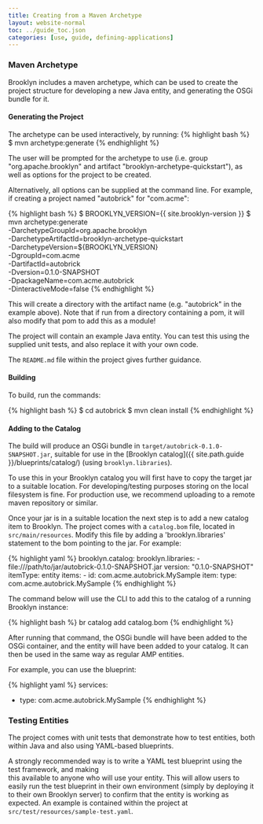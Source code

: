 ```yaml
---
title: Creating from a Maven Archetype
layout: website-normal
toc: ../guide_toc.json
categories: [use, guide, defining-applications]
---
```


### Maven Archetype

Brooklyn includes a maven archetype, which can be used to create the project structure for 
developing a new Java entity, and generating the OSGi bundle for it.


#### Generating the Project

The archetype can be used interactively, by running:
{% highlight bash %}
$ mvn archetype:generate
{% endhighlight %}

The user will be prompted for the archetype to use (i.e. group "org.apache.brooklyn" 
and artifact "brooklyn-archetype-quickstart"), as well as options for the project 
to be created.

Alternatively, all options can be supplied at the command line. For example, 
if creating a project named "autobrick" for "com.acme":

{% highlight bash %}
$ BROOKLYN_VERSION={{ site.brooklyn-version }}
$ mvn archetype:generate \
	-DarchetypeGroupId=org.apache.brooklyn \
	-DarchetypeArtifactId=brooklyn-archetype-quickstart \
	-DarchetypeVersion=${BROOKLYN_VERSION} \
	-DgroupId=com.acme \
	-DartifactId=autobrick \
	-Dversion=0.1.0-SNAPSHOT \
	-DpackageName=com.acme.autobrick \
	-DinteractiveMode=false
{% endhighlight %}

This will create a directory with the artifact name (e.g. "autobrick" in the example above).
Note that if run from a directory containing a pom, it will also modify that pom to add this as 
a module!

The project will contain an example Java entity. You can test this using the supplied unit tests,
and also replace it with your own code.

The `README.md` file within the project gives further guidance.


#### Building

To build, run the commands:

{% highlight bash %}
$ cd autobrick
$ mvn clean install
{% endhighlight %}


#### Adding to the Catalog

The build will produce an OSGi bundle in `target/autobrick-0.1.0-SNAPSHOT.jar`, suitable for 
use in the [Brooklyn catalog]({{ site.path.guide }}/blueprints/catalog/) (using `brooklyn.libraries`).

To use this in your Brooklyn catalog you will first have to copy the target jar to a suitable location. 
For developing/testing purposes storing on the local filesystem is fine. 
For production use, we recommend uploading to a remote maven repository or similar.

Once your jar is in a suitable location the next step is to add a new catalog item to Brooklyn. 
The project comes with a `catalog.bom` file, located in `src/main/resources`. 
Modify this file by adding a 'brooklyn.libraries' statement to the bom pointing to the jar. 
For example:

{% highlight yaml %}
brooklyn.catalog:
    brooklyn.libraries:
    - file:///path/to/jar/autobrick-0.1.0-SNAPSHOT.jar
    version: "0.1.0-SNAPSHOT"
    itemType: entity
    items:
    - id: com.acme.autobrick.MySample
      item:
        type: com.acme.autobrick.MySample
{% endhighlight %}

The command below will use the CLI to add this to the catalog of a running Brooklyn instance:

{% highlight bash %}
    br catalog add catalog.bom
{% endhighlight %}

After running that command, the OSGi bundle will have been added to the OSGi container, and the
entity will have been added to your catalog. It can then be used in the same way as regular AMP 
entities.

For example, you can use the blueprint:

{% highlight yaml %}
services:
- type: com.acme.autobrick.MySample
{% endhighlight %}


### Testing Entities

The project comes with unit tests that demonstrate how to test entities, both within Java and
also using YAML-based blueprints.

A strongly recommended way is to write a YAML test blueprint using the test framework, and making  
this available to anyone who will use your entity. This will allow users to easily run the test
blueprint in their own environment (simply by deploying it to their own Brooklyn server) to confirm 
that the entity is working as expected. An example is contained within the project at 
`src/test/resources/sample-test.yaml`.
